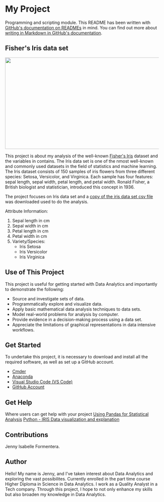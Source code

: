 # My Project

Programming and scripting module.
This README has been written with [GitHub's documentation on READMEs](https://docs.github.com/en/repositories/managing-your-repositorys-settings-and-features/customizing-your-repository/about-readmes) in mind.
You can find out more about [writing in Markdown in GitHub's documentation](https://allisonhorst.github.io/palmerpenguins/articles/intro.html#highlights).

## Fisher's Iris data set

<img src="https://miro.medium.com/v2/resize:fit:1400/format:webp/1*lFC_U5j_Y8IXF4Ga87KNVg.png" width="800" height="300"/>

This project is about my analysis of the well-known [Fisher's Iris](https://archive.ics.uci.edu/dataset/53/iris) dataset and the variables in contains. The Iris data set is one of the nmost well-known and commonly used datasets in the field of statistics and machine learning. The Iris dataset consists of 150 samples of iris flowers from three different species: Setosa, Versicolor, and Virginica. Each sample has four features: sepal length, sepal width, petal length, and petal width. Ronald Fisher, a British biologist and statistician, introduced this concept in 1936.

The project focuses on Iris data set and a [copy of the iris data set csv file](https://archive.ics.uci.edu/dataset/53/iris) was downloaded used to do the analysis. 

Attribute Information:
1. Sepal length in cm
2. Sepal width in cm
3. Petal length in cm
4. Petal width in cm
5. Variety/Species:
    - Iris Setosa
    - Iris Versicolor
    - Iris Virginica


## Use of This Project

This project is useful for getting started with Data Analytics and importantly to demonstrate the following:
- Source and investigate sets of data.
- Programmatically explore and visualize data.
- Apply basic mathematical data analysis techniques to data sets.
- Model real-world problems for analysis by computer.
- Provide evidence in a decision-making process using a data set.
- Appreciate the limitations of graphical representations in data intensive workflows.


## Get Started

To undertake this project, it is necessary to download and install all the required software, as well as set up a GitHub account.
- [Cmder](https://cmder.app/)
- [Anaconda](https://www.anaconda.com/products/individual)
- [Visual Studio Code (VS Code)](https://code.visualstudio.com/Download)
- [GitHub Account](https://github.com/jesabelle94)


## Get Help

Where users can get help with your project
[Using Pandas for Statistical Analysis](https://learncodingfast.compython-for-data-science-how-to-output-basic-summary-statistics-using-a-single-pandas-function/)
[Python - IRIS Data visualization and explanation](https://www.kaggle.com/code/abhishekkrg/python-iris-data-visualization-and-explanation)

## Contributions

Jenny Isabelle Formentera.

## Author

Hello! My name is Jenny, and I've taken interest about Data Analytics and exploring the vast possibilites. Currently enrolled in the part time course Higher Diploma in Science in Data Analytics. I work as a Quality Analyst in a Tech company. Through this project, I hope to not only enhance my skills but also broaden my knowledge in Data Analytics.